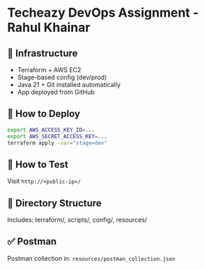 # Techeazy DevOps Assignment - Rahul Khainar

## 🔧 Infrastructure
- Terraform + AWS EC2
- Stage-based config (dev/prod)
- Java 21 + Git installed automatically
- App deployed from GitHub

## 🚀 How to Deploy
```bash
export AWS_ACCESS_KEY_ID=...
export AWS_SECRET_ACCESS_KEY=...
terraform apply -var="stage=dev"
```

## 🧪 How to Test
Visit `http://<public-ip>/`

## 📁 Directory Structure
Includes: terraform/, scripts/, config/, resources/

## ✅ Postman
Postman collection in: `resources/postman_collection.json`